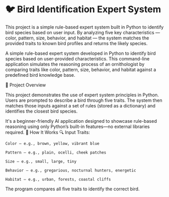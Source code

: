 # 🐦 Bird Identification Expert System
This project is a simple rule-based expert system built in Python to identify bird species based on user input. By analyzing five key characteristics — color, pattern, size, behavior, and habitat — the system matches the provided traits to known bird profiles and returns the likely species.

A simple rule-based expert system developed in Python to identify bird species based on user-provided characteristics. This command-line application simulates the reasoning process of an ornithologist by comparing traits like color, pattern, size, behavior, and habitat against a predefined bird knowledge base.

📌 Project Overview

This project demonstrates the use of expert system principles in Python. Users are prompted to describe a bird through five traits. The system then matches those inputs against a set of rules (stored as a dictionary) and identifies the closest bird species.

It's a beginner-friendly AI application designed to showcase rule-based reasoning using only Python’s built-in features—no external libraries required.
🧠 How It Works
🔍 Input Traits:

    Color — e.g., brown, yellow, vibrant blue

    Pattern — e.g., plain, ocelli, cheek patches

    Size — e.g., small, large, tiny

    Behavior — e.g., gregarious, nocturnal hunters, energetic

    Habitat — e.g., urban, forests, coastal cliffs

The program compares all five traits to identify the correct bird.
